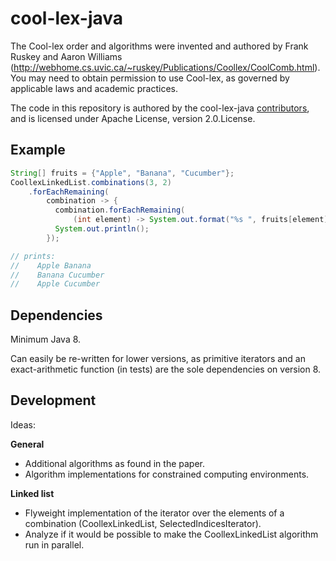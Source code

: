 # cool-lex-java

The Cool-lex order and algorithms were invented and authored by Frank Ruskey and Aaron Williams (<http://webhome.cs.uvic.ca/~ruskey/Publications/Coollex/CoolComb.html>).
You may need to obtain permission to use Cool-lex, as governed by applicable laws and academic practices.

The code in this repository is authored by the cool-lex-java [contributors](CONTRIBUTORS), and is licensed under Apache License, version 2.0.License.

## Example

```java
String[] fruits = {"Apple", "Banana", "Cucumber"};
CoollexLinkedList.combinations(3, 2)
    .forEachRemaining(
        combination -> {
          combination.forEachRemaining(
              (int element) -> System.out.format("%s ", fruits[element]));
          System.out.println();
        });

// prints:
//    Apple Banana
//    Banana Cucumber
//    Apple Cucumber
```

## Dependencies

Minimum Java 8.

Can easily be re-written for lower versions, as primitive iterators and an exact-arithmetic function (in tests) are the sole dependencies on version 8.

## Development

Ideas:

**General**

* Additional algorithms as found in the paper.
* Algorithm implementations for constrained computing environments.

**Linked list**

* Flyweight implementation of the iterator over the elements of a combination (CoollexLinkedList, SelectedIndicesIterator).
* Analyze if it would be possible to make the CoollexLinkedList algorithm run in parallel.
